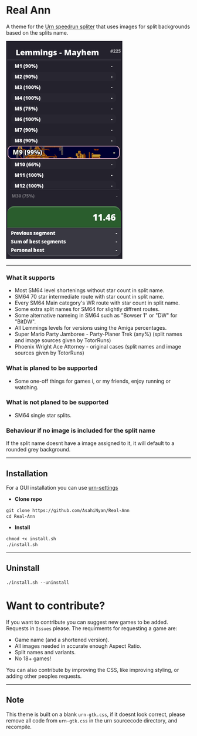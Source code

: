 # Real Ann
A theme for the [Urn speedrun spliter](https://github.com/paoloose/urn) that uses images for split backgrounds based on the splits name.

![](assets/example.png) 

---

### What it supports
- Most SM64 level shortenings without star count in split name.
- SM64 70 star intermediate route with star count in split name.
- Every SM64 Main category's WR route with star count in split name.
- Some extra split names for SM64 for slightly diffrent routes.
- Some alternative nameing in SM64 such as "Bowser 1" or "DW" for "BitDW".
- All Lemmings levels for versions using the Amiga percentages.
- Super Mario Party Jamboree - Party-Planer Trek (any%) (split names and image sources given by TotorRuns)
- Phoenix Wright Ace Attorney - original cases (split names and image sources given by TotorRuns)

### What is planed to be supported
- Some one-off things for games i, or my friends, enjoy running or watching.

### What is not planed to be supported 
- SM64 single star splits.

### Behaviour if no image is included for the split name
If the split name doesnt have a image assigned to it, it will default to a rounded grey background.
 
---
## Installation
For a GUI installation you can use [urn-settings](https://github.com/mellowawa/urn-settings)
- **Clone repo**
```
git clone https://github.com/AsahiNyan/Real-Ann
cd Real-Ann
```

- **Install**
```
chmod +x install.sh
./install.sh
```

---
## Uninstall
```
./install.sh --uninstall
```

# Want to contribute?
If you want to contribute you can suggest new games to be added. Requests in `Issues` please.
The requirments for requesting a game are:
- Game name (and a shortened version).
- All images needed in accurate enough Aspect Ratio.
- Split names and variants.
- No 18+ games!

You can also contribute by improving the CSS, like improving styling, or adding other peoples requests.

---

## Note
This theme is built on a blank `urn-gtk.css`, if it doesnt look correct, please remove all code from `urn-gtk.css` in the urn sourcecode directory, and recompile.

